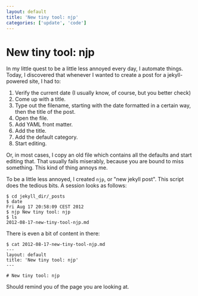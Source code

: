 ```yaml
---
layout: default
title: 'New tiny tool: njp'
categories: ['update', 'code']
---
```


# New tiny tool: njp

In my little quest to be a little less annoyed every day, I automate things. Today, I discovered that whenever I wanted to create a post for a jekyll-powered site, I had to:

1. Verify the current date (I usually know, of course, but you better check)
2. Come up with a title.
3. Type out the filename, starting with the date formatted in a certain way, then the title of the post.
4. Open the file.
5. Add YAML front matter.
6. Add the title.
7. Add the default category.
8. Start editing.

Or, in most cases, I copy an old file which contains all the defaults and start editing that. That usually fails miserably, because you are bound to miss something. This kind of thing annoys me.

To be a little less annoyed, I created `njp`, or "new jekyll post". This script does the tedious bits. A session looks as follows:

	$ cd jekyll_dir/_posts
	$ date
	Fri Aug 17 20:58:09 CEST 2012
	$ njp New tiny tool: njp
	$ ls
	2012-08-17-new-tiny-tool-njp.md

There is even a bit of content in there:

	$ cat 2012-08-17-new-tiny-tool-njp.md
	---
	layout: default
	title: 'New tiny tool: njp'
	---
	
	# New tiny tool: njp

Should remind you of the page you are looking at.
